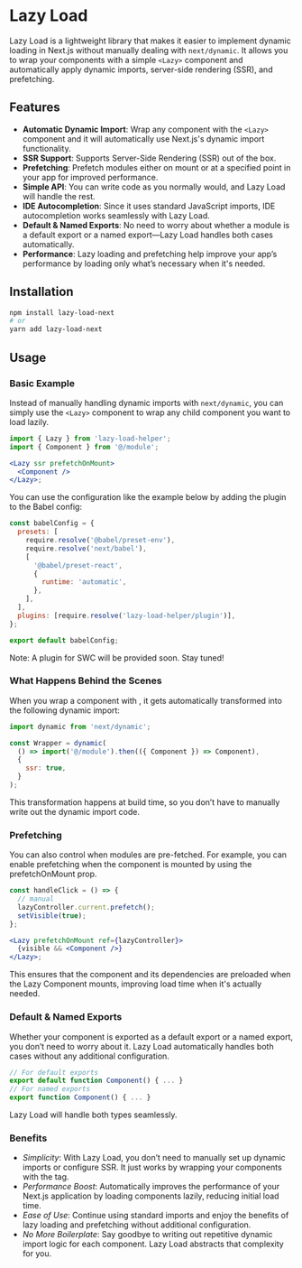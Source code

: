 # Lazy Load

Lazy Load is a lightweight library that makes it easier to implement dynamic loading in Next.js without manually dealing with `next/dynamic`. It allows you to wrap your components with a simple `<Lazy>` component and automatically apply dynamic imports, server-side rendering (SSR), and prefetching.

## Features

- **Automatic Dynamic Import**: Wrap any component with the `<Lazy>` component and it will automatically use Next.js's dynamic import functionality.
- **SSR Support**: Supports Server-Side Rendering (SSR) out of the box.
- **Prefetching**: Prefetch modules either on mount or at a specified point in your app for improved performance.
- **Simple API**: You can write code as you normally would, and Lazy Load will handle the rest.
- **IDE Autocompletion**: Since it uses standard JavaScript imports, IDE autocompletion works seamlessly with Lazy Load.
- **Default & Named Exports**: No need to worry about whether a module is a default export or a named export—Lazy Load handles both cases automatically.
- **Performance**: Lazy loading and prefetching help improve your app’s performance by loading only what’s necessary when it's needed.

## Installation

```bash
npm install lazy-load-next
# or
yarn add lazy-load-next
```

## Usage

### Basic Example

Instead of manually handling dynamic imports with `next/dynamic`, you can simply use the `<Lazy>` component to wrap any child component you want to load lazily.

```jsx
import { Lazy } from 'lazy-load-helper';
import { Component } from '@/module';

<Lazy ssr prefetchOnMount>
  <Component />
</Lazy>;
```

You can use the configuration like the example below by adding the plugin to the Babel config:

```js
const babelConfig = {
  presets: [
    require.resolve('@babel/preset-env'),
    require.resolve('next/babel'),
    [
      '@babel/preset-react',
      {
        runtime: 'automatic',
      },
    ],
  ],
  plugins: [require.resolve('lazy-load-helper/plugin')],
};

export default babelConfig;
```

Note: A plugin for SWC will be provided soon. Stay tuned!

### What Happens Behind the Scenes

When you wrap a component with <Lazy>, it gets automatically transformed into the following dynamic import:

```jsx
import dynamic from 'next/dynamic';

const Wrapper = dynamic(
  () => import('@/module').then(({ Component }) => Component),
  {
    ssr: true,
  }
);
```

This transformation happens at build time, so you don’t have to manually write out the dynamic import code.

### Prefetching

You can also control when modules are pre-fetched. For example, you can enable prefetching when the component is mounted by using the prefetchOnMount prop.

```jsx
const handleClick = () => {
  // manual
  lazyController.current.prefetch();
  setVisible(true);
};

<Lazy prefetchOnMount ref={lazyController}>
  {visible && <Component />}
</Lazy>;
```

This ensures that the component and its dependencies are preloaded when the Lazy Component mounts, improving load time when it's actually needed.

### Default & Named Exports

Whether your component is exported as a default export or a named export, you don’t need to worry about it. Lazy Load automatically handles both cases without any additional configuration.

```jsx
// For default exports
export default function Component() { ... }
// For named exports
export function Component() { ... }
```

Lazy Load will handle both types seamlessly.

### Benefits

- _Simplicity_: With Lazy Load, you don’t need to manually set up dynamic imports or configure SSR. It just works by wrapping your components with the <Lazy> tag.
- _Performance Boost_: Automatically improves the performance of your Next.js application by loading components lazily, reducing initial load time.
- _Ease of Use_: Continue using standard imports and enjoy the benefits of lazy loading and prefetching without additional configuration.
- _No More Boilerplate_: Say goodbye to writing out repetitive dynamic import logic for each component. Lazy Load abstracts that complexity for you.
